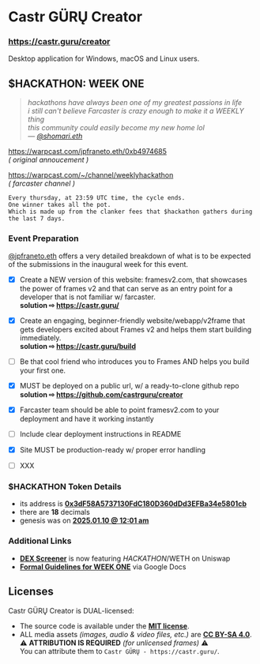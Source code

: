 # Castr GÜRŲ Creator

### https://castr.guru/creator

Desktop application for Windows, macOS and Linux users.


## $HACKATHON: WEEK ONE

> _hackathons have always been one of my greatest passions in life_
<br />_i still can't believe Farcaster is crazy enough to make it a WEEKLY thing_
<br />_this community could easily become my new home lol_
<br />— [_@shomari.eth_](https://warpcast.com/shomari.eth)

https://warpcast.com/jpfraneto.eth/0xb4974685
<br />_( original annoucement )_

https://warpcast.com/~/channel/weeklyhackathon
<br />_( farcaster channel )_

```text
Every thursday, at 23:59 UTC time, the cycle ends.
One winner takes all the pot.
Which is made up from the clanker fees that $hackathon gathers during the last 7 days.
```

### Event Preparation

[@jpfraneto.eth](https://warpcast.com/jpfraneto.eth) offers a very detailed breakdown of what is to be expected of the submissions in the inaugural week for this event.

- [x] Create a NEW version of this website: framesv2.com, that showcases the power of frames v2 and that can serve as an entry point for a developer that is not familiar w/ farcaster.
<br />__solution ⇨ https://castr.guru/__
- [x] Create an engaging, beginner-friendly website/webapp/v2frame that gets developers excited
about Frames v2 and helps them start building immediately.
<br />__solution ⇨ https://castr.guru/build__
- [ ] Be that cool friend who introduces you to Frames AND helps you build your first one.
- [x] MUST be deployed on a public url, w/ a ready-to-clone github repo
<br />__solution ⇨ https://github.com/castrguru/creator__
- [x] Farcaster team should be able to point framesv2.com to your deployment and have it
working instantly
- [ ] Include clear deployment instructions in README
- [x] Site MUST be production-ready w/ proper error handling
- [ ] XXX


### $HACKATHON Token Details

- its address is [__0x3dF58A5737130FdC180D360dDd3EFBa34e5801cb__](https://basescan.org/token/0x3dF58A5737130FdC180D360dDd3EFBa34e5801cb)
- there are __18__ decimals
- genesis was on [__2025.01.10 @ 12:01 am__](https://basescan.org/tx/0xdd792ccb3a7bfd35f1b32f1dfac352d7ea161e21cd8fdc1d52b4e87c1e88601a)


### Additional Links

- [__DEX Screener__](https://dexscreener.com/base/0x3dF58A5737130FdC180D360dDd3EFBa34e5801cb) is now featuring $HACKATHON/$WETH on Uniswap
- [__Formal Guidelines for WEEK ONE__](https://docs.google.com/document/d/1AD-uVfWU27ko9zYLGCYbUhRAOJQZv2k3zKV2zrB67ik) via Google Docs


## Licenses

Castr GÜRŲ Creator is DUAL-licensed:

- The source code is available under the [__MIT license__](LICENSE).
- ALL media assets _(images, audio & video files, etc.)_ are [__CC BY-SA 4.0__](https://creativecommons.org/licenses/by-sa/4.0/).
<br />⚠️ __ATTRIBUTION IS REQUIRED__ _(for unlicensed frames)_ ⚠️
<br />You can attribute them to `Castr GÜRŲ - https://castr.guru/`.
